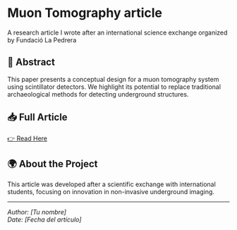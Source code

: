# Muon Tomography article
A research article I wrote after an international science exchange organized by Fundació La Pedrera
## 📄 Abstract
This paper presents a conceptual design for a muon tomography system using scintillator detectors. We highlight its potential to replace traditional archaeological methods for detecting underground structures.

## 📥 Full Article
[👉 Read Here](BethanyQuintero_ScientificPaper.pdf)

## 🌍 About the Project
This article was developed after a scientific exchange with international students, focusing on innovation in non-invasive underground imaging.

---
*Author: [Tu nombre]*  
*Date: [Fecha del artículo]*  
